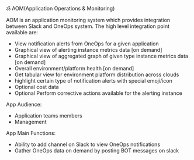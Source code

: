 ॐ AOM(Application Operations & Monitoring)

AOM is an application monitoring system which provides integration between Slack and OneOps system. The high level integration point available are:
- View notification alerts from OneOps for a given application
- Graphical view of alerting instance metrics data [on demand]
- Graphical view of aggregated graph of given type instance metrics data [on demand]
- Overall environment/platform health [on demand]
- Get tabular view for environment platform distribution across clouds
- highlight certain type of notification alerts with special emoji/icon
- Optional cost data
- Optional Perform corrective actions available for the alerting instance

App	Audience:
- Application teams members
- Management

App	Main Functions:
- Ability to add channel on Slack to view OneOps notifications
- Gather OneOps data on demand by posting BOT messages on slack
